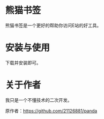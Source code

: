 # 熊猫书签
熊猫书签是一个更好的帮助你访问E站的好工具。


# 安装与使用
下载并安装即可。


# 关于作者
我只是一个不懂技术的二次开发。

原作者：https://github.com/21126881/panda
